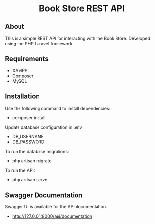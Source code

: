 <h1 align="center">Book Store REST API</h1>

## About
This is a simple REST API for interacting with the Book Store. Developed using the PHP Laravel framework.
## Requirements

- XAMPP
- Composer
- MySQL

## Installation

Use the following command to install dependencies:
- composer install

Update database configuration in .env
- DB_USERNAME
- DB_PASSWORD

To run the database migrations:
- php artisan migrate

To run the API:
- php artisan serve

## Swagger Documentation
Swagger UI is available for the API documentation.
- http://127.0.0.1:8000/api/documentation